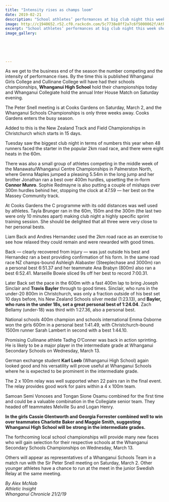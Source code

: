 ```yaml
---
title: "Intensity rises as champs loom"
date: 2019-02-21
description: "School athletes’ performances at big club night this week show off rising talent as bigger contests approach..."
image: http://c1940652.r52.cf0.rackcdn.com/5c7738e8ff2a7c6f5000062f/Athletics-Image.jpg
excerpt: "School athletes’ performances at big club night this week show off rising talent as bigger contests approach."
image_gallery:
    
    
    
    
    
---
```


<p data-bind="text: $data">As we get to the business end of the season the number competing and the intensity of performance rises. By the time this is published Whanganui Girls College and Cullinane College will have had their schools championships, <strong>Whanganui High School</strong> hold their championships today and Whanganui Collegiate hold the annual Inter House Match on Saturday evening.</p>
<p data-bind="text: $data">The Peter Snell meeting is at Cooks Gardens on Saturday, March 2, and the Whanganui Schools Championships is only three weeks away. Cooks Gardens enters the busy season.</p>
<p data-bind="text: $data">Added to this is the New Zealand Track and Field Championships in Christchurch which starts in 15 days.</p>
<p data-bind="text: $data">Tuesday saw the biggest club night in terms of numbers this year when 48 runners faced the starter in the popular 2km road race, and there were eight heats in the 60m.</p>
<p data-bind="text: $data">There was also a small group of athletes competing in the middle week of the Manawatu/Whanganui Centre Championships in Palmerston North, where Genna Maples jumped a pleasing 5.54m in the long jump and her brother Jonathan ran a best over 400m hurdles, upsetting the in-form <strong>Connor Munro</strong>. Sophie Redmayne is also putting a couple of mishaps over 300m hurdles behind her, stopping the clock at 47.59 &mdash; her best on the Massey Community track.</p>
<p data-bind="text: $data">At Cooks Gardens the C programme with its odd distances was well used by athletes. Tayla Brunger ran in the 60m, 150m and the 300m (the last two were only 10 minutes apart) making club night a highly specific sprint training session. She should be delighted that all three were very close to her personal bests.</p>
<p data-bind="text: $data">Liam Back and Andres Hernandez used the 2km road race as an exercise to see how relaxed they could remain and were rewarded with good times.</p>
<p data-bind="text: $data">Back &mdash; clearly recovered from injury &mdash; was just outside his best and Hernandez ran a best providing confirmation of his form. In the same road race NZ champs-bound Ashleigh Alabaster (Steeplechase and 3000m) ran a personal best 6:51.37 and her teammate Ana Brabyn (800m) also ran a best 6:52.41. Marseille Bowie sliced 9s off her best to record 7:00.31.</p>
<p data-bind="text: $data">Later Back set the pace in the 600m with a fast 400m lap to bring Joseph Sinclair and <strong>Travis Bayler</strong> through to good times. Sinclair, who runs in the under-20 800m in Christchurch, was only a fraction outside of his best set 10 days before, his New Zealand Schools silver medal (1:23.13), and <strong>Bayler, who runs in the under 18s, set a great personal best of 1:24.04</strong>. Zach Bellamy (under-18) was third with 1:27.36, also a personal best.</p>
<p data-bind="text: $data">National schools 400m champion and schools international Emma Osborne won the girls 600m in a personal best 1:41.49, with Christchurch-bound 1500m runner Sarah Lambert in second with a best 1:44.10.</p>
<p data-bind="text: $data">Promising Cullinane athlete Tadhg O&rsquo;Conner was back in action sprinting. He is likely to be a major player in the intermediate grade at Whanganui Secondary Schools on Wednesday, March 13.</p>
<p data-bind="text: $data">German exchange student <strong>Karl Loeb</strong> (Whanganui High School) again looked good and his versatility will prove useful at Whanganui Schools where he is expected to be prominent in the intermediate grade.</p>
<p data-bind="text: $data">The 2 x 100m relay was well supported when 22 pairs ran in the final event. The relay provides good work for pairs within a 4 x 100m team.</p>
<p data-bind="text: $data">Samoan Semi Vonoses and Tongan Sione Osamu combined for the first time and could be a valuable combination in the Collegiate senior team. They headed off teammates Melville Su and Logan Henry.</p>
<p data-bind="text: $data"><strong>In the girls Cassie Glentworth and Georgia Forrester combined well to win over teammates Charlotte Baker and Maggie Smith, suggesting Whanganui High School will be strong in the intermediate grades.</strong></p>
<p data-bind="text: $data">The forthcoming local school championships will provide many new faces who will gain selection for their respective schools at the Whanganui Secondary Schools Championships on Wednesday, March 13.</p>
<p data-bind="text: $data">Others will appear as representatives of a Whanganui Schools Team in a match run with the Sir Peter Snell meeting on Saturday, March 2. Other younger athletes have a chance to run at the meet in the junior Swedish Relay at the same meeting.</p>
<p data-bind="text: $data"><em>By Alex McNab</em><br /><em>Athletic Insight</em><br /><em>Whanganui Chronicle 21/2/19</em></p>

